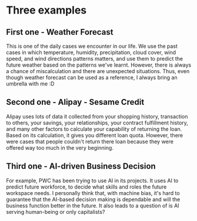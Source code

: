 # Three examples

## First one - Weather Forecast
This is one of the daily cases we encounter in our life. We use the past cases in which temperature, humidity, precipitation, cloud cover, wind speed, and wind directions patterns matters, and use them to predict the future weather based on the patterns we've learnt. However, there is always a chance of miscalculation and there are unexpected situations. Thus, even though weather forecast can be used as a reference, I always bring an umbrella with me :D

## Second one - Alipay - Sesame Credit
Alipay uses lots of data it collected from your shopping history, transaction to others, your savings, your relationships, your contract fulfillment history, and many other factors to calculate your capability of returning the loan. Based on its calculation, it gives you different loan quota. However, there were cases that people couldn't return there loan because they were offered way too much in the very beginning.

## Third one - AI-driven Business Decision
For example, PWC has been trying to use AI in its projects. It uses AI to predict future workforce, to decide what skills and roles the future workspace needs. I personally think that, with machine bias, it's hard to guarantee that the AI-based decision making is dependable and will the business function better in the future. It also leads to a question of is AI serving human-being or only capitalists?
